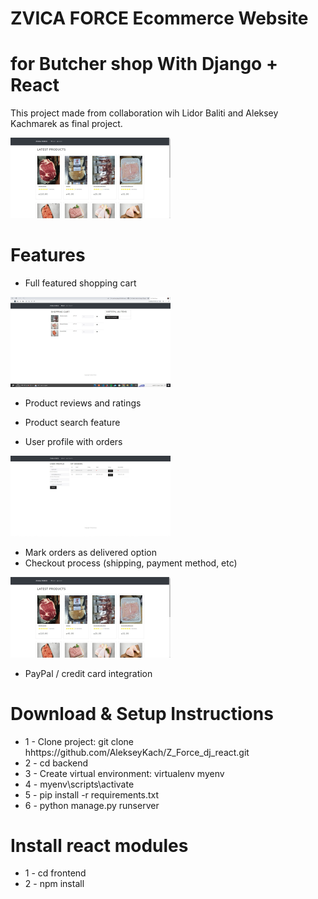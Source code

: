 # ZVICA FORCE Ecommerce Website
# for Butcher shop With Django + React


This project made from collaboration wih Lidor Baliti and Aleksey   Kachmarek as final project.



<img src="backend/static/readme/main screen.jpeg" width="256"/>


# Features
* Full featured shopping cart

<img src="backend/static/readme/shopping cart screen.jpeg" width="256"/>


* Product reviews and ratings

* Product search feature

* User profile with orders

<img src="backend/static/readme/profile screen.jpeg" width="256"/>

* Mark orders as delivered option
* Checkout process (shipping, payment method, etc)

<img src="backend/static/readme/main screen.jpeg" width="256"/>

* PayPal / credit card integration


# Download & Setup Instructions

* 1 - Clone project: git clone hhttps://github.com/AlekseyKach/Z_Force_dj_react.git
* 2 - cd backend
* 3 - Create virtual environment: virtualenv myenv
* 4 - myenv\scripts\activate
* 5 - pip install -r requirements.txt
* 6 - python manage.py runserver

# Install react modules
* 1 - cd frontend
* 2 - npm install
